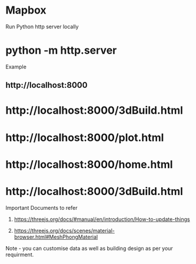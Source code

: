 # Mapbox

Run Python http server locally
# python -m http.server

Example
## http://localhost:8000
# http://localhost:8000/3dBuild.html
# http://localhost:8000/plot.html
# http://localhost:8000/home.html
# http://localhost:8000/3dBuild.html


Important Documents to refer
1.  https://threejs.org/docs/#manual/en/introduction/How-to-update-things

2.  https://threejs.org/docs/scenes/material-browser.html#MeshPhongMaterial


Note - you can customise data as well as building design as per your requirment. 